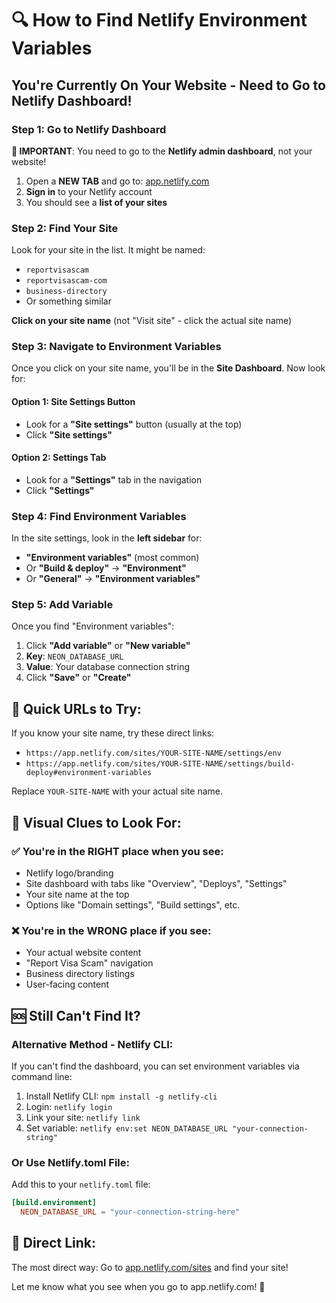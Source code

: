 # 🔍 How to Find Netlify Environment Variables

## You're Currently On Your Website - Need to Go to Netlify Dashboard!

### Step 1: Go to Netlify Dashboard

**🚨 IMPORTANT**: You need to go to the **Netlify admin dashboard**, not your website!

1. Open a **NEW TAB** and go to: [app.netlify.com](https://app.netlify.com)
2. **Sign in** to your Netlify account
3. You should see a **list of your sites**

### Step 2: Find Your Site

Look for your site in the list. It might be named:

- `reportvisascam`
- `reportvisascam-com`
- `business-directory`
- Or something similar

**Click on your site name** (not "Visit site" - click the actual site name)

### Step 3: Navigate to Environment Variables

Once you click on your site name, you'll be in the **Site Dashboard**. Now look for:

#### Option 1: Site Settings Button

- Look for a **"Site settings"** button (usually at the top)
- Click **"Site settings"**

#### Option 2: Settings Tab

- Look for a **"Settings"** tab in the navigation
- Click **"Settings"**

### Step 4: Find Environment Variables

In the site settings, look in the **left sidebar** for:

- **"Environment variables"** (most common)
- Or **"Build & deploy"** → **"Environment"**
- Or **"General"** → **"Environment variables"**

### Step 5: Add Variable

Once you find "Environment variables":

1. Click **"Add variable"** or **"New variable"**
2. **Key**: `NEON_DATABASE_URL`
3. **Value**: Your database connection string
4. Click **"Save"** or **"Create"**

## 🎯 Quick URLs to Try:

If you know your site name, try these direct links:

- `https://app.netlify.com/sites/YOUR-SITE-NAME/settings/env`
- `https://app.netlify.com/sites/YOUR-SITE-NAME/settings/build-deploy#environment-variables`

Replace `YOUR-SITE-NAME` with your actual site name.

## 📱 Visual Clues to Look For:

### ✅ You're in the RIGHT place when you see:

- Netlify logo/branding
- Site dashboard with tabs like "Overview", "Deploys", "Settings"
- Your site name at the top
- Options like "Domain settings", "Build settings", etc.

### ❌ You're in the WRONG place if you see:

- Your actual website content
- "Report Visa Scam" navigation
- Business directory listings
- User-facing content

## 🆘 Still Can't Find It?

### Alternative Method - Netlify CLI:

If you can't find the dashboard, you can set environment variables via command line:

1. Install Netlify CLI: `npm install -g netlify-cli`
2. Login: `netlify login`
3. Link your site: `netlify link`
4. Set variable: `netlify env:set NEON_DATABASE_URL "your-connection-string"`

### Or Use Netlify.toml File:

Add this to your `netlify.toml` file:

```toml
[build.environment]
  NEON_DATABASE_URL = "your-connection-string-here"
```

## 🔗 Direct Link:

The most direct way: Go to [app.netlify.com/sites](https://app.netlify.com/sites) and find your site!

Let me know what you see when you go to app.netlify.com! 🎯
